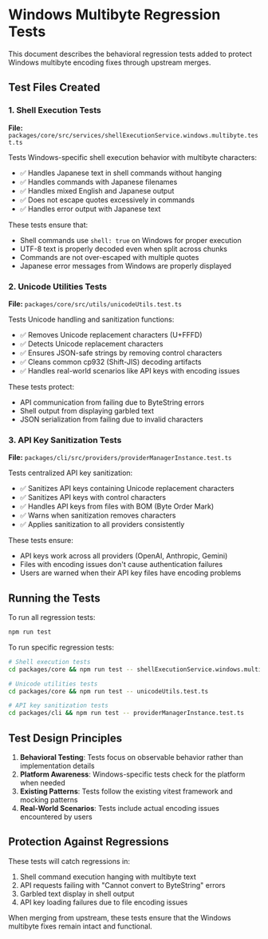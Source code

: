 # Windows Multibyte Regression Tests

This document describes the behavioral regression tests added to protect Windows multibyte encoding fixes through upstream merges.

## Test Files Created

### 1. Shell Execution Tests

**File:** `packages/core/src/services/shellExecutionService.windows.multibyte.test.ts`

Tests Windows-specific shell execution behavior with multibyte characters:

- ✅ Handles Japanese text in shell commands without hanging
- ✅ Handles commands with Japanese filenames
- ✅ Handles mixed English and Japanese output
- ✅ Does not escape quotes excessively in commands
- ✅ Handles error output with Japanese text

These tests ensure that:

- Shell commands use `shell: true` on Windows for proper execution
- UTF-8 text is properly decoded even when split across chunks
- Commands are not over-escaped with multiple quotes
- Japanese error messages from Windows are properly displayed

### 2. Unicode Utilities Tests

**File:** `packages/core/src/utils/unicodeUtils.test.ts`

Tests Unicode handling and sanitization functions:

- ✅ Removes Unicode replacement characters (U+FFFD)
- ✅ Detects Unicode replacement characters
- ✅ Ensures JSON-safe strings by removing control characters
- ✅ Cleans common cp932 (Shift-JIS) decoding artifacts
- ✅ Handles real-world scenarios like API keys with encoding issues

These tests protect:

- API communication from failing due to ByteString errors
- Shell output from displaying garbled text
- JSON serialization from failing due to invalid characters

### 3. API Key Sanitization Tests

**File:** `packages/cli/src/providers/providerManagerInstance.test.ts`

Tests centralized API key sanitization:

- ✅ Sanitizes API keys containing Unicode replacement characters
- ✅ Sanitizes API keys with control characters
- ✅ Handles API keys from files with BOM (Byte Order Mark)
- ✅ Warns when sanitization removes characters
- ✅ Applies sanitization to all providers consistently

These tests ensure:

- API keys work across all providers (OpenAI, Anthropic, Gemini)
- Files with encoding issues don't cause authentication failures
- Users are warned when their API key files have encoding problems

## Running the Tests

To run all regression tests:

```bash
npm run test
```

To run specific regression tests:

```bash
# Shell execution tests
cd packages/core && npm run test -- shellExecutionService.windows.multibyte.test.ts

# Unicode utilities tests
cd packages/core && npm run test -- unicodeUtils.test.ts

# API key sanitization tests
cd packages/cli && npm run test -- providerManagerInstance.test.ts
```

## Test Design Principles

1. **Behavioral Testing**: Tests focus on observable behavior rather than implementation details
2. **Platform Awareness**: Windows-specific tests check for the platform when needed
3. **Existing Patterns**: Tests follow the existing vitest framework and mocking patterns
4. **Real-World Scenarios**: Tests include actual encoding issues encountered by users

## Protection Against Regressions

These tests will catch regressions in:

1. Shell command execution hanging with multibyte text
2. API requests failing with "Cannot convert to ByteString" errors
3. Garbled text display in shell output
4. API key loading failures due to file encoding issues

When merging from upstream, these tests ensure that the Windows multibyte fixes remain intact and functional.
